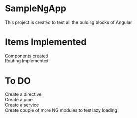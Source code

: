 # SampleNgApp

This project is created to test all the bulding blocks of Angular

# Items Implemented
Components created<br/>
Routing Implemented

# To DO

Create a directive<br/>
Create a pipe<br/>
Create a service<br/>
Create couple of more NG modules to test lazy loading<br/>

